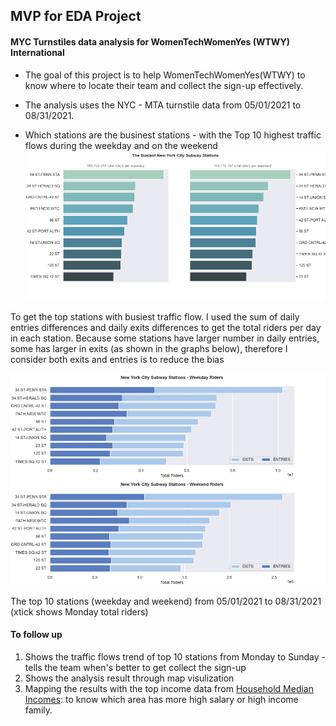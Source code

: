 ## MVP for EDA Project
#### MYC Turnstiles data analysis for WomenTechWomenYes (WTWY) International 

- The goal of this project is to help WomenTechWomenYes(WTWY) to know where to locate their team and collect the sign-up effectively. 

- The analysis uses the NYC - MTA turnstile data from 05/01/2021 to 08/31/2021.
- Which stations are the businest stations - with the Top 10 highest traffic flows during the weekday and on the weekend
![](https://github.com/CodeHana/DA_Project/blob/main/DA_Project/Busiest_NYC_Subway.png)

To get the top stations with busiest traffic flow. 
I used the sum of daily entries differences and daily exits differences to get the total riders per day in each station. 
Because some stations have larger number in daily entries, some has larger in exits (as shown in the graphs below), therefore I consider both exits and entries is to reduce the bias

![](https://github.com/CodeHana/DA_Project/blob/main/DA_Project/NYC_weekdayRiders.png)
![](https://github.com/CodeHana/DA_Project/blob/main/DA_Project/NYC_weekendRiders.png)

The top 10 stations (weekday and weekend) from 05/01/2021 to 08/31/2021 (xtick shows Monday total riders)


#### To follow up
1. Shows the traffic flows trend of top 10 stations from Monday to Sunday - tells the team when's better to get collect the sign-up
2. Shows the analysis result through map visulization 
3. Mapping the results with the top income data from  [Household Median Incomes](https://data.cccnewyork.org/data/map/66/median-incomes#66/50/6/107/62/a/a): to know which area has more high salary or high income family. 

